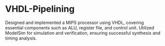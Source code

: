 # VHDL-Pipelining
Designed and implemented a MIPS processor using VHDL, covering essential components such as ALU, register file, and control unit. Utilized ModelSim for simulation and verification, ensuring successful synthesis and timing analysis.
